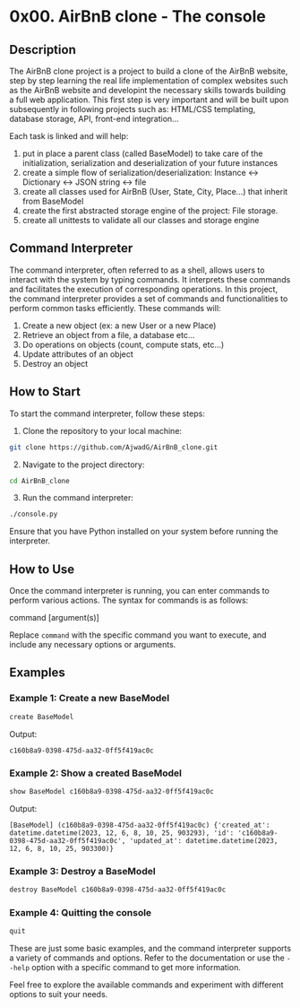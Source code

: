# 0x00. AirBnB clone - The console

## Description
The AirBnB clone project is a project to build a clone of the AirBnB website, step by step learning the real
life implementation of complex websites such as the AirBnB website and developint the necessary skills towards
building a full web application. This first step is very important and will be built upon subsequently in following projects such as: HTML/CSS templating, database storage, API, front-end integration…

Each task is linked and will help:

1. put in place a parent class (called BaseModel) to take care of the initialization, serialization and deserialization of your future instances
2. create a simple flow of serialization/deserialization: Instance <-> Dictionary <-> JSON string <-> file
3. create all classes used for AirBnB (User, State, City, Place…) that inherit from BaseModel
4. create the first abstracted storage engine of the project: File storage.
5. create all unittests to validate all our classes and storage engine

## Command Interpreter

The command interpreter, often referred to as a shell, allows users to interact with the system by typing commands. It interprets these commands and facilitates the execution of corresponding operations. In this project, the command interpreter provides a set of commands and functionalities to perform common tasks efficiently. These commands will:

1. Create a new object (ex: a new User or a new Place)
2. Retrieve an object from a file, a database etc…
3. Do operations on objects (count, compute stats, etc…)
4. Update attributes of an object
5. Destroy an object

## How to Start

To start the command interpreter, follow these steps:

1. Clone the repository to your local machine:
```bash
git clone https://github.com/AjwadG/AirBnB_clone.git
```

2. Navigate to the project directory:
```bash
cd AirBnB_clone
```

3. Run the command interpreter:
```bash
./console.py
```
Ensure that you have Python installed on your system before running the interpreter.

## How to Use

Once the command interpreter is running, you can enter commands to perform various actions. The syntax for commands is as follows:

command [argument(s)]

Replace `command` with the specific command you want to execute, and include any necessary options or arguments.

## Examples

### Example 1: Create a new BaseModel

```bash
create BaseModel
```
Output:
```
c160b8a9-0398-475d-aa32-0ff5f419ac0c
```

### Example 2: Show a created BaseModel

```bash
show BaseModel c160b8a9-0398-475d-aa32-0ff5f419ac0c
```

Output:
```
[BaseModel] (c160b8a9-0398-475d-aa32-0ff5f419ac0c) {'created_at': datetime.datetime(2023, 12, 6, 8, 10, 25, 903293), 'id': 'c160b8a9-0398-475d-aa32-0ff5f419ac0c', 'updated_at': datetime.datetime(2023, 12, 6, 8, 10, 25, 903300)}
```

### Example 3: Destroy a BaseModel

```bash
destroy BaseModel c160b8a9-0398-475d-aa32-0ff5f419ac0c
```

### Example 4: Quitting the console

```bash
quit
```

These are just some basic examples, and the command interpreter supports a variety of commands and options. Refer to the documentation or use the `--help` option with a specific command to get more information.

Feel free to explore the available commands and experiment with different options to suit your needs.

